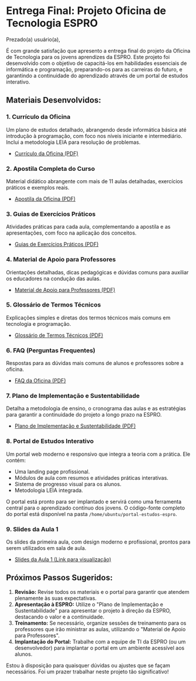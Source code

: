 # Entrega Final: Projeto Oficina de Tecnologia ESPRO

Prezado(a) usuário(a),

É com grande satisfação que apresento a entrega final do projeto da Oficina de Tecnologia para os jovens aprendizes da ESPRO. Este projeto foi desenvolvido com o objetivo de capacitá-los em habilidades essenciais de informática e programação, preparando-os para as carreiras do futuro, e garantindo a continuidade do aprendizado através de um portal de estudos interativo.

## Materiais Desenvolvidos:

### 1. Currículo da Oficina
Um plano de estudos detalhado, abrangendo desde informática básica até introdução à programação, com foco nos níveis iniciante e intermediário. Inclui a metodologia LEIA para resolução de problemas.

- [Currículo da Oficina (PDF)](/home/ubuntu/curriculo_oficina.pdf)

### 2. Apostila Completa do Curso
Material didático abrangente com mais de 11 aulas detalhadas, exercícios práticos e exemplos reais.

- [Apostila da Oficina (PDF)](/home/ubuntu/apostila_oficina.pdf)

### 3. Guias de Exercícios Práticos
Atividades práticas para cada aula, complementando a apostila e as apresentações, com foco na aplicação dos conceitos.

- [Guias de Exercícios Práticos (PDF)](/home/ubuntu/guias_exercicios.pdf)

### 4. Material de Apoio para Professores
Orientações detalhadas, dicas pedagógicas e dúvidas comuns para auxiliar os educadores na condução das aulas.

- [Material de Apoio para Professores (PDF)](/home/ubuntu/material_apoio_professores.pdf)

### 5. Glossário de Termos Técnicos
Explicações simples e diretas dos termos técnicos mais comuns em tecnologia e programação.

- [Glossário de Termos Técnicos (PDF)](/home/ubuntu/glossario_termos_tecnicos.pdf)

### 6. FAQ (Perguntas Frequentes)
Respostas para as dúvidas mais comuns de alunos e professores sobre a oficina.

- [FAQ da Oficina (PDF)](/home/ubuntu/faq_oficina.pdf)

### 7. Plano de Implementação e Sustentabilidade
Detalha a metodologia de ensino, o cronograma das aulas e as estratégias para garantir a continuidade do projeto a longo prazo na ESPRO.

- [Plano de Implementação e Sustentabilidade (PDF)](/home/ubuntu/plano_implementacao_sustentabilidade.pdf)

### 8. Portal de Estudos Interativo
Um portal web moderno e responsivo que integra a teoria com a prática. Ele contém:
- Uma landing page profissional.
- Módulos de aula com resumos e atividades práticas interativas.
- Sistema de progresso visual para os alunos.
- Metodologia LEIA integrada.

O portal está pronto para ser implantado e servirá como uma ferramenta central para o aprendizado contínuo dos jovens. O código-fonte completo do portal está disponível na pasta `/home/ubuntu/portal-estudos-espro`.

### 9. Slides da Aula 1
Os slides da primeira aula, com design moderno e profissional, prontos para serem utilizados em sala de aula.

- [Slides da Aula 1 (Link para visualização)](manus-slides://kEpF34fffY9toHkSb5lHK1)

## Próximos Passos Sugeridos:

1.  **Revisão:** Revise todos os materiais e o portal para garantir que atendem plenamente às suas expectativas.
2.  **Apresentação à ESPRO:** Utilize o "Plano de Implementação e Sustentabilidade" para apresentar o projeto à direção da ESPRO, destacando o valor e a continuidade.
3.  **Treinamento:** Se necessário, organize sessões de treinamento para os professores que irão ministrar as aulas, utilizando o "Material de Apoio para Professores".
4.  **Implantação do Portal:** Trabalhe com a equipe de TI da ESPRO (ou um desenvolvedor) para implantar o portal em um ambiente acessível aos alunos.

Estou à disposição para quaisquer dúvidas ou ajustes que se façam necessários. Foi um prazer trabalhar neste projeto tão significativo!


